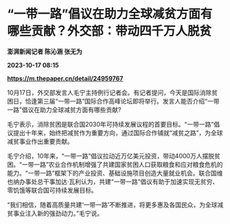 # “一带一路”倡议在助力全球减贫方面有哪些贡献？外交部：带动四千万人脱贫
**澎湃新闻记者 陈沁涵 张无为**

**2023-10-17 08:15**

**https://m.thepaper.cn/detail/24959767**

10月17日，外交部发言人毛宁主持例行记者会。有记者提问，今天是国际消除贫困日，恰逢第三届“一带一路”国际合作高峰论坛即将举行。发言人能否介绍“一带一路”倡议在助力全球减贫方面有哪些贡献?

毛宁表示，消除贫困是联合国2030年可持续发展议程的首要目标。“一带一路”倡议提出十年来，始终把减贫作为重要方向，通过国际合作铺就“减贫之路”，为全球减贫事业作出重要贡献。

毛宁介绍，10年来，“一带一路”倡议拉动近万亿美元投资，带动4000万人摆脱贫困。“一带一路”农业合作机制增强了共建国家贫困人口获取粮食和应对粮食危机的能力。“一带一路”框架下的产业投资、基础设施项目创造大量就业机会。联合国维也纳办事处总干事加达·瓦利认为，共建“一带一路”倡议有助于加速实现无贫穷、零饥饿等联合国可持续发展目标。

“我们相信，随着高质量共建‘一带一路’不断推进，将更多惠及各国民众，为全球减贫事业注入新的强劲动力。”毛宁说。